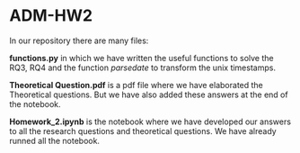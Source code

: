 # ADM-HW2

In our repository there are many files: 

**functions.py** in which we have written the useful functions to solve the RQ3, RQ4 and the function *parsedate* to transform the unix timestamps.

**Theoretical Question.pdf** is a pdf file where we have elaborated the Theoretical questions. But we have also added these answers at the end of the notebook. 

**Homework_2.ipynb** is the notebook where we have developed our answers to all the research questions and theoretical questions. We have already runned all the notebook.




